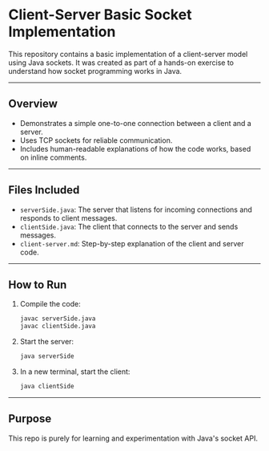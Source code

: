 # Client-Server Basic Socket Implementation

This repository contains a basic implementation of a client-server model using Java sockets. It was created as part of a hands-on exercise to understand how socket programming works in Java.

---

## Overview

- Demonstrates a simple one-to-one connection between a client and a server.
- Uses TCP sockets for reliable communication.
- Includes human-readable explanations of how the code works, based on inline comments.

---

## Files Included

- `serverSide.java`: The server that listens for incoming connections and responds to client messages.
- `clientSide.java`: The client that connects to the server and sends messages.
- `client-server.md`: Step-by-step explanation of the client and server code.

---

## How to Run

1. Compile the code:
   ```bash
   javac serverSide.java
   javac clientSide.java
   ```

2. Start the server:
   ```bash
   java serverSide
   ```

3. In a new terminal, start the client:
   ```bash
   java clientSide
   ```

---

## Purpose

This repo is purely for learning and experimentation with Java's socket API.
